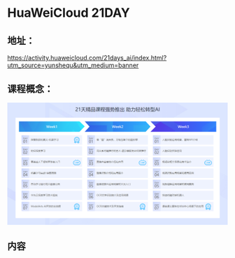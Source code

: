 #  HuaWeiCloud 21DAY


##  地址：

https://activity.huaweicloud.com/21days_ai/index.html?utm_source=yunshequ&utm_medium=banner




##  课程概念：

![](https://raw.githubusercontent.com/latermonk/AI_21DAY/master/img/Content.png)



##  内容

